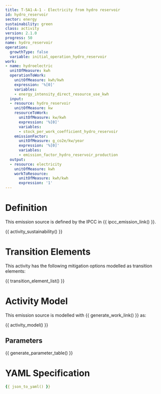 ```yaml
---
title: T-5A1-A-1 - Electricity from hydro reservoir
id: hydro_reservoir
sector: energy
sustainability: green
class: activity
version: 2.1.0
progress: 50
name: hydro_reservoir
operation:
  growthType: false
  variable: initial_operation_hydro_reservoir
work:
- name: hydroelectric
  unitOfMeasure: kwh
  operationToWork:
    unitOfMeasure: kwh/kwh
    expression: '%[0]'
    variables:
    - energy_intensity_direct_resource_use_kwh
  input:
  - resource: hydro_reservoir
    unitOfMeasure: kw
    resourceToWork:
      unitOfMeasure: kw/kwh
      expression: '%[0]'
      variables:
      - stock_per_work_coefficient_hydro_reservoir
    emissionFactor:
      unitOfMeasure: g_co2e/kw/year
      expression: '%[0]'
      variables:
      - emission_factor_hydro_reservoir_production
  output:
  - resource: electricity
    unitOfMeasure: kwh
    workToResource:
      unitOfMeasure: kwh/kwh
      expression: '1'
---
```

# Definition
This emission source is defined by the IPCC in {{ ipcc_emission_link() }}.



{{ activity_sustainability() }}

# Transition Elements

This activity has the following mitigation options modelled as transition elements:

{{ transition_element_list() }}


# Activity Model
This emission source is modelled with {{ generate_work_link() }} as:

{{ activity_model() }}

## Parameters

{{ generate_parameter_table() }}

# YAML Specification

```yaml
{{ json_to_yaml() }}
```
